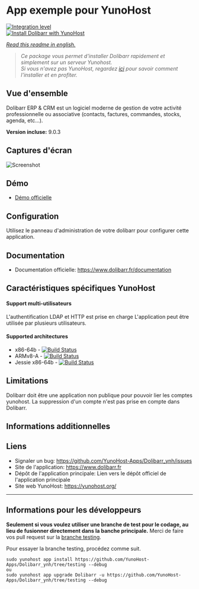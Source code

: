 # App exemple pour YunoHost

[![Integration level](https://dash.yunohost.org/integration/Dolibarr.svg)](https://dash.yunohost.org/appci/app/Dolibarr)  
[![Install Dolibarr with YunoHost](https://install-app.yunohost.org/install-with-yunohost.png)](https://install-app.yunohost.org/?app=Dolibarr)

*[Read this readme in english.](./README.md)* 

> *Ce package vous permet d'installer Dolibarr rapidement et simplement sur un serveur Yunohost.  
Si vous n'avez pas YunoHost, regardez [ici](https://yunohost.org/#/install) pour savoir comment l'installer et en profiter.*

## Vue d'ensemble
Dolibarr ERP & CRM est un logiciel moderne de gestion de votre activité professionnelle ou associative (contacts, factures, commandes, stocks, agenda, etc...).

**Version incluse:** 9.0.3

## Captures d'écran

![Screenshot](http://www.dolibarr.org/images/dolibarr_screenshot1_640x400.png)

## Démo

* [Démo officielle](https://www.dolibarr.fr/demo-en-ligne)

## Configuration

Utilisez le panneau d'administration de votre dolibarr pour configurer cette application.

## Documentation

 * Documentation officielle: https://www.dolibarr.fr/documentation

## Caractéristiques spécifiques YunoHost

#### Support multi-utilisateurs

L'authentification LDAP et HTTP est prise en charge
L'application peut être utilisée par plusieurs utilisateurs.

#### Supported architectures

* x86-64b - [![Build Status](https://ci-apps.yunohost.org/ci/logs/Dolibarr%20%28Apps%29.svg)](https://ci-apps.yunohost.org/ci/apps/Dolibarr/)
* ARMv8-A - [![Build Status](https://ci-apps-arm.yunohost.org/ci/logs/Dolibarr%20%28Apps%29.svg)](https://ci-apps-arm.yunohost.org/ci/apps/Dolibarr/)
* Jessie x86-64b - [![Build Status](https://ci-stretch.nohost.me/ci/logs/Dolibarr%20%28Apps%29.svg)](https://ci-stretch.nohost.me/ci/apps/Dolibarr/)

## Limitations

Dolibarr doit être une application non publique pour pouvoir lier les comptes yunohost.
La suppression d'un compte n'est pas prise en compte dans Dolibarr.

## Informations additionnelles



## Liens

 * Signaler un bug: https://github.com/YunoHost-Apps/Dolibarr_ynh/issues
 * Site de l'application: https://www.dolibarr.fr
 * Dépôt de l'application principale: Lien vers le dépôt officiel de l'application principale
 * Site web YunoHost: https://yunohost.org/

---

Informations pour les développeurs
----------------

**Seulement si vous voulez utiliser une branche de test pour le codage, au lieu de fusionner directement dans la banche principale.**
Merci de faire vos pull request sur la [branche testing](https://github.com/YunoHost-Apps/Dolibarr_ynh/tree/testing).

Pour essayer la branche testing, procédez comme suit.
```
sudo yunohost app install https://github.com/YunoHost-Apps/Dolibarr_ynh/tree/testing --debug
ou
sudo yunohost app upgrade Dolibarr -u https://github.com/YunoHost-Apps/Dolibarr_ynh/tree/testing --debug
```
